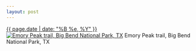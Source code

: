 ```yaml
---
layout: post
---
```


<p>
  <time><a href="/595">{{ page.date | date: "%B %e, %Y" }}</a></time>
  <a href="/595"><img src="{{ site.assets_url }}/595-480.jpg" srcset="{{ site.assets_url }}/595-240.jpg 240w, {{ site.assets_url }}/595-480.jpg 480w, {{ site.assets_url }}/595-720.jpg 720w, {{ site.assets_url }}/595-960.jpg 960w" sizes="(min-width: 700px) 50vw, calc(100vw - 2rem)" alt="Emory Peak trail, Big Bend National Park, TX" /></a>
  <span>Emory Peak trail, Big Bend National Park, TX</span>
</p>
